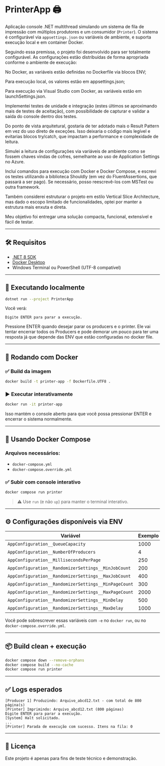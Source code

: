 # PrinterApp 🖨️

Aplicação console .NET multithread simulando um sistema de fila de impressão com múltiplos produtores e um consumidor (`Printer`). O sistema é configurável via `appsettings.json` ou variáveis de ambiente, e suporta execução local e em container Docker.

Seguindo essa premissa, o projeto foi desenvolvido para ser totalmente configurável. As configurações estão distribuídas de forma apropriada conforme o ambiente de execução:

No Docker, as variáveis estão definidas no Dockerfile via blocos ENV;

Para execução local, os valores estão em appsettings.json;

Para execução via Visual Studio com Docker, as variáveis estão em launchSettings.json.

Implementei testes de unidade e integração (estes últimos se aproximando mais de testes de aceitação), com possibilidade de capturar e validar a saída do console dentro dos testes.

Do ponto de vista arquitetural, gostaria de ter adotado mais o Result Pattern em vez do uso direto de exceções. Isso deixaria o código mais legível e evitarias blocos try/catch, que impactam a performance e complexidade de leitura.

Simulei a leitura de configurações via variáveis de ambiente como se fossem chaves vindas de cofres, semelhante ao uso de Application Settings no Azure.

Incluí comandos para execução com Docker e Docker Compose, e escrevi os testes utilizando a biblioteca Shouldly (em vez do FluentAssertions, que passará a ser pago). Se necessário, posso reescrevê-los com MSTest ou outra framework.

Também considerei estruturar o projeto em estilo Vertical Slice Architecture, mas dado o escopo limitado de funcionalidades, optei por manter a estrutura mais enxuta e direta.

Meu objetivo foi entregar uma solução compacta, funcional, extensível e fácil de testar.

---

## 🛠️ Requisitos

- [.NET 8 SDK](https://dotnet.microsoft.com/en-us/download/dotnet/8.0)
- [Docker Desktop](https://www.docker.com/products/docker-desktop/)
- Windows Terminal ou PowerShell (UTF-8 compatível)

---

## 🚀 Executando localmente

```bash
dotnet run --project PrinterApp
```

Você verá:

```
Digite ENTER para parar a execução.
```

Pressione ENTER quando desejar parar os producers e o printer. Ele vai tentar encerrar todos os Producers e pode demorar um pouco para ter uma resposta já que depende das ENV que estão configuradas no docker file.

---

## 🐳 Rodando com Docker

### ✅ Build da imagem

```bash
docker build -t printer-app -f Dockerfile.UTF8 .
```

### ▶️ Executar interativamente

```bash
docker run -it printer-app
```

Isso mantém o console aberto para que você possa pressionar ENTER e encerrar o sistema normalmente.

---

## 🐳 Usando Docker Compose

### Arquivos necessários:

- `docker-compose.yml`
- `docker-compose.override.yml`

### ✅ Subir com console interativo

```bash
docker compose run printer
```

> ⚠️ Use `run` (e não `up`) para manter o terminal interativo.

---

## ⚙️ Configurações disponíveis via ENV

| Variável                                     | Exemplo |
|----------------------------------------------|---------|
| `AppConfiguration__QueueCapacity`            | 1000    |
| `AppConfiguration__NumberOfProducers`        | 4       |
| `AppConfiguration__MillisecondsPerPage`      | 250     |
| `AppConfiguration__RandomizerSettings__MinJobCount` | 200 |
| `AppConfiguration__RandomizerSettings__MaxJobCount` | 400 |
| `AppConfiguration__RandomizerSettings__MinPageCount` | 300 |
| `AppConfiguration__RandomizerSettings__MaxPageCount` | 2000 |
| `AppConfiguration__RandomizerSettings__MinDelay` | 500 |
| `AppConfiguration__RandomizerSettings__MaxDelay` | 1000 |

Você pode sobrescrever essas variáveis com `-e` no `docker run`, ou no `docker-compose.override.yml`.

---

## 📦 Build clean + execução

```bash
docker compose down --remove-orphans
docker compose build --no-cache
docker compose run printer
```

---

## ✅ Logs esperados

```
[Producer 1] Produzindo: Arquivo_abcd12.txt - com total de 800 página(s)
[Printer] Imprimindo: Arquivo_abcd12.txt (800 páginas)
Digite ENTER para parar a execução.
[System] Halt solicitado.
...
[Printer] Parada de execução com sucesso. Itens na fila: 0
```

---


## 📄 Licença

Este projeto é apenas para fins de teste técnico e demonstração.
